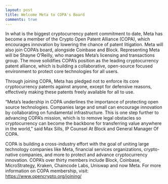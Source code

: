 ```yaml
---
layout: post
title: Welcome Meta to COPA's Board
comments: true
---
```

In what is the biggest cryptocurrency patent commitment to date, Meta has become a member of the Crypto Open Patent Alliance (COPA), which encourages innovation by lowering the chance of patent litigation. Meta will also join COPA’s board, alongside Coinbase and Block. Representing Meta will be Shayne O’Reilly, who manages Meta’s licensing and transactions group. The move solidifies COPA’s position as the leading cryptocurrency patent alliance, which is building a collaborative, open-source focused environment to protect core technologies for all users. 

Through joining COPA, Meta has pledged not to enforce its core cryptocurrency patents against anyone, except for defensive reasons, effectively making these patents freely available for all to use. 

“Meta’s leadership in COPA underlines the importance of protecting open source technologies. Companies large and small can encourage innovation by collaborating on fundamental infrastructure. This is one step further to advancing COPA’s mission, which is to remove legal obstacles so cryptocurrency can become the backbone for transferring value anywhere in the world,” said Max Sills, IP Counsel At Block and General Manager Of COPA. 

COPA is building a cross-industry effort with the goal of uniting large technology companies like Meta, financial services organizations, crypto-native companies, and more to protect and advance cryptocurrency innovation. COPA’s over thirty members include Block, Coinbase, MicroStrategy, Kraken, Chaincode Labs, Uniswap and now Meta. For more information on COPA membership, visit: https://www.opencrypto.org/joining/ 
